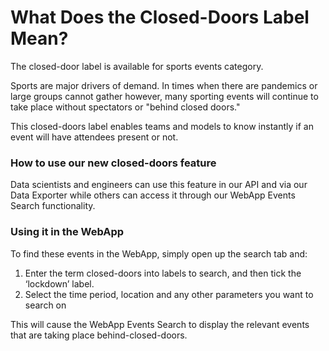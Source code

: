 # What Does the Closed-Doors Label Mean?

The closed-door label is available for sports events category.

Sports are major drivers of demand. In times when there are pandemics or large groups cannot gather however, many sporting events will continue to take place without spectators or "behind closed doors."&#x20;

This closed-doors label enables teams and models to know instantly if an event will have attendees present or not.&#x20;

### How to use our new closed-doors feature <a href="#how-to-use-our-new-closed-doors-feature" id="how-to-use-our-new-closed-doors-feature"></a>

Data scientists and engineers can use this feature in our API and via our Data Exporter while others can access it through our WebApp Events Search functionality.

### Using it in the WebApp <a href="#control-center" id="control-center"></a>

To find these events in the WebApp, simply open up the search tab and:

1. Enter the term closed-doors into labels to search, and then tick the ‘lockdown’ label.
2. Select the time period, location and any other parameters you want to search on

This will cause the WebApp Events Search to display the relevant events that are taking place behind-closed-doors.&#x20;
